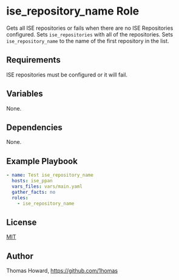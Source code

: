 # ise_repository_name Role

Gets all ISE repositories or fails when there are no ISE Repositories configured.
Sets `ise_repositories` with all of the repositories.
Sets `ise_repository_name` to the name of the first repository in the list.

## Requirements

ISE repositories must be configured or it will fail.

## Variables

None.

## Dependencies

None.

## Example Playbook

```yaml
- name: Test ise_repository_name
  hosts: ise_ppan
  vars_files: vars/main.yaml
  gather_facts: no
  roles:
    - ise_repository_name
```

## License

[MIT](https://mit-license.org/)

## Author

Thomas Howard, <https://github.com/1homas>
